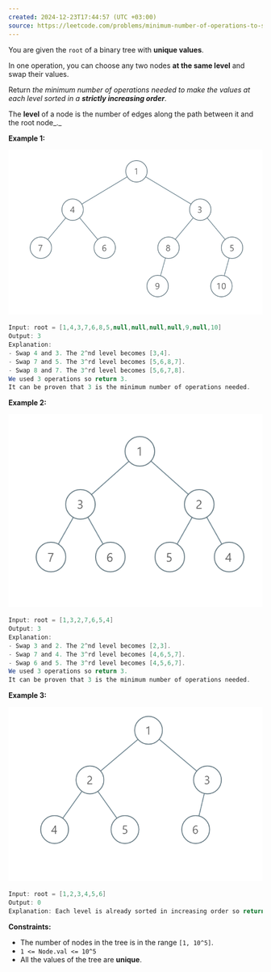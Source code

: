 ```yaml
---
created: 2024-12-23T17:44:57 (UTC +03:00)
source: https://leetcode.com/problems/minimum-number-of-operations-to-sort-a-binary-tree-by-level/description/?envType=daily-question&envId=2024-12-23
---
```

You are given the `root` of a binary tree with **unique values**.

In one operation, you can choose any two nodes **at the same level** and swap their values.

Return _the minimum number of operations needed to make the values at each level sorted in a **strictly increasing order**_.

The **level** of a node is the number of edges along the path between it and the root node_._


**Example 1:**

![img.png](img.png)

``` Java
Input: root = [1,4,3,7,6,8,5,null,null,null,null,9,null,10]
Output: 3
Explanation:
- Swap 4 and 3. The 2^nd level becomes [3,4].
- Swap 7 and 5. The 3^rd level becomes [5,6,8,7].
- Swap 8 and 7. The 3^rd level becomes [5,6,7,8].
We used 3 operations so return 3.
It can be proven that 3 is the minimum number of operations needed.
```


**Example 2:**

![img_1.png](img_1.png)

``` Java
Input: root = [1,3,2,7,6,5,4]
Output: 3
Explanation:
- Swap 3 and 2. The 2^nd level becomes [2,3].
- Swap 7 and 4. The 3^rd level becomes [4,6,5,7].
- Swap 6 and 5. The 3^rd level becomes [4,5,6,7].
We used 3 operations so return 3.
It can be proven that 3 is the minimum number of operations needed.
```


**Example 3:**

![img_2.png](img_2.png)

``` Java
Input: root = [1,2,3,4,5,6]
Output: 0
Explanation: Each level is already sorted in increasing order so return 0.
```

**Constraints:**

-   The number of nodes in the tree is in the range `[1, 10^5]`.
-   `1 <= Node.val <= 10^5`
-   All the values of the tree are **unique**.
